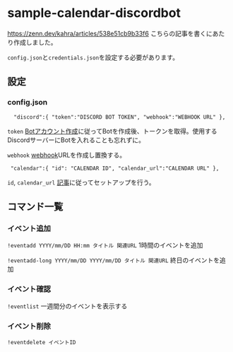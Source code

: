 # sample-calendar-discordbot

https://zenn.dev/kahra/articles/538e51cb9b33f6 こちらの記事を書くにあたり作成しました。

`config.json`と`credentials.json`を設定する必要があります。

## 設定
### config.json
`  "discord":{
    "token":"DISCORD BOT TOKEN",
    "webhook":"WEBHOOK URL"
  },`
  
`token` [Botアカウント作成](https://discordpy.readthedocs.io/ja/latest/discord.html)に従ってBotを作成後、トークンを取得。使用するDiscordサーバーにBotを入れることも忘れずに。
  
`webhook` [webhook](https://discord.com/developers/docs/resources/webhook)URLを作成し置換する。
  
 ` "calendar":{
     "id": "CALENDAR ID",
     "calendar_url":"CALENDAR URL"
   },`
   
 `id`, `calendar_url` [記事](https://zenn.dev/kahra/articles/8cb29a55ed392b)に従ってセットアップを行う。
  

## コマンド一覧
### イベント追加
`!eventadd YYYY/mm/DD HH:mm タイトル 関連URL` 1時間のイベントを追加

`!eventadd-long YYYY/mm/DD YYYY/mm/DD タイトル 関連URL` 終日のイベントを追加
### イベント確認
`!eventlist` 一週間分のイベントを表示する
### イベント削除
`!eventdelete イベントID`
